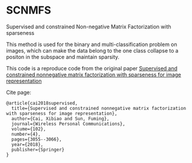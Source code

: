 # SCNMFS
Supervised and constrained Non-negative Matrix Factorization with sparseness

This method is used for the binary and multi-classification problem on images, which can make the data belong to the one class collapse to a positon in the subspace and maintain sparsity.

This code is a reproduce code from the original paper [Supervised and constrained nonnegative matrix factorization with sparseness for image representation](https://link.springer.com/article/10.1007/s11277-018-5325-1)

Cite page:
```
@article{cai2018supervised,
  title={Supervised and constrained nonnegative matrix factorization with sparseness for image representation},
  author={Cai, Xibiao and Sun, Fuming},
  journal={Wireless Personal Communications},
  volume={102},
  number={4},
  pages={3055--3066},
  year={2018},
  publisher={Springer}
}
```
